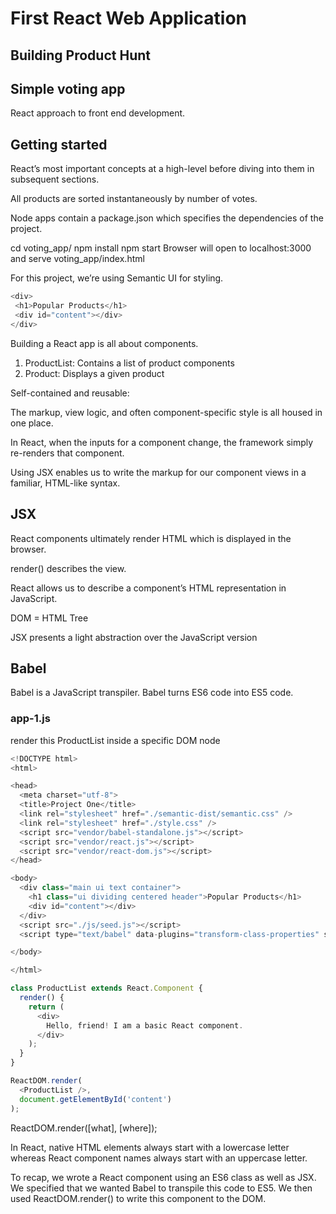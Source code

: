 # First React Web Application

## Building Product Hunt
## Simple voting app 

React approach to front end development.

## Getting started
React’s most important concepts at a high-level before diving into them in subsequent sections.

All products are sorted instantaneously by number of votes.

Node apps contain a package.json which specifies the dependencies of the project.

cd voting_app/
npm install
npm start
Browser will open to localhost:3000 and serve voting_app/index.html

For this project, we’re using Semantic UI for styling.

```js
<div>
 <h1>Popular Products</h1>
 <div id="content"></div>
</div>
```

Building a React app is all about components.

1. ProductList: Contains a list of product components 
2. Product: Displays a given product

Self-contained and reusable: 

The markup, view logic, and often component-specific style is all housed in one place. 

In React, when the inputs for a component change, the framework simply re-renders that component.

Using JSX enables us to write the markup for our component views in a familiar, HTML-like syntax.

## JSX
React components ultimately render HTML which is displayed in the browser.

render() describes the view.

React allows us to describe a component’s HTML representation in JavaScript.

DOM = HTML Tree

JSX presents a light abstraction over the JavaScript version
 
## Babel
 Babel is a JavaScript transpiler. Babel turns ES6 code into ES5 code.
 
### app-1.js
render this ProductList inside a specific DOM node

```js
<!DOCTYPE html>
<html>

<head>
  <meta charset="utf-8">
  <title>Project One</title>
  <link rel="stylesheet" href="./semantic-dist/semantic.css" />
  <link rel="stylesheet" href="./style.css" />
  <script src="vendor/babel-standalone.js"></script>
  <script src="vendor/react.js"></script>
  <script src="vendor/react-dom.js"></script>
</head>

<body>
  <div class="main ui text container">
    <h1 class="ui dividing centered header">Popular Products</h1>
    <div id="content"></div>
  </div>
  <script src="./js/seed.js"></script>
  <script type="text/babel" data-plugins="transform-class-properties" src="./js/app-1.js"></script>

</body>

</html>

class ProductList extends React.Component {
  render() {
    return (
      <div>
        Hello, friend! I am a basic React component.
      </div>
    );
  }
}

ReactDOM.render(
  <ProductList />,
  document.getElementById('content')
);
```

ReactDOM.render([what], [where]);

In React, native HTML elements always start with a lowercase letter whereas React component names always start with an uppercase letter.

To recap, we wrote a React component using an ES6 class as well as JSX. We specified that we wanted Babel to transpile this code to ES5. We then used ReactDOM.render() to write this component to the DOM.

